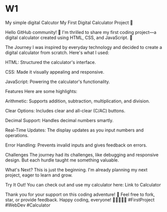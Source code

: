 # W1
 My simple digital Calcutor
 My First Digital Calculator Project 🧮

Hello GitHub community! 👋 I'm thrilled to share my first coding project—a digital calculator created using HTML, CSS, and JavaScript. 🚀

The Journey
I was inspired by everyday technology and decided to create a digital calculator from scratch. Here's what I used:

HTML: Structured the calculator's interface.

CSS: Made it visually appealing and responsive.

JavaScript: Powering the calculator's functionality.

Features
Here are some highlights:

Arithmetic: Supports addition, subtraction, multiplication, and division.

Clear Options: Includes clear and all-clear (C/AC) buttons.

Decimal Support: Handles decimal numbers smartly.

Real-Time Updates: The display updates as you input numbers and operations.

Error Handling: Prevents invalid inputs and gives feedback on errors.

Challenges
The journey had its challenges, like debugging and responsive design. But each hurdle taught me something valuable.

What's Next?
This is just the beginning. I'm already planning my next project, eager to learn and grow.

Try It Out!
You can check out and use my calculator here: Link to Calculator

Thank you for your support on this coding adventure! 🌟 Feel free to fork, star, or provide feedback. Happy coding, everyone! 🚀👩‍💻👨‍💻 #FirstProject #WebDev #Calculator






